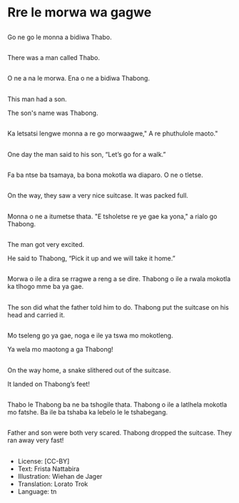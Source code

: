 # Rre le morwa wa gagwe

##
Go ne go le monna a bidiwa Thabo.

##
There was a man called Thabo.

##
O ne a na le morwa. Ena o ne a bidiwa Thabong.

##
This man had a son. 

The son's name was Thabong. 

##
Ka letsatsi lengwe monna a re go morwaagwe," A re phuthulole maoto."

##
One day the man said to his son, “Let’s go for a walk.”

##
Fa ba ntse ba tsamaya, ba bona mokotla wa diaparo. O ne o tletse.

##
On the way, they saw a very nice suitcase. It was packed full.

##
Monna o ne a itumetse thata. "E tsholetse re ye gae ka yona," a rialo go Thabong.

##
The man got very excited.

He said to Thabong, “Pick it up and we will take it home.”

##
Morwa o ile a dira se rragwe a reng a se dire. Thabong o ile a rwala mokotla ka tlhogo mme ba ya gae. 

##
The son did what the father told him to do. Thabong put the suitcase on his head and carried it.

##
Mo tseleng go ya gae, noga e ile ya tswa mo mokotleng.

Ya wela mo maotong a ga Thabong!

##
On the way home, a snake slithered out of the suitcase.

It landed on Thabong’s feet! 

##
Thabo le Thabong ba ne ba tshogile thata. Thabong o ile a latlhela mokotla mo fatshe. Ba ile ba tshaba ka lebelo le le tshabegang.

##
Father and son were both very scared. Thabong dropped the suitcase. They ran away very fast!

##
* License: [CC-BY]
* Text: Frista Nattabira
* Illustration: Wiehan de Jager
* Translation: Lorato Trok
* Language: tn

